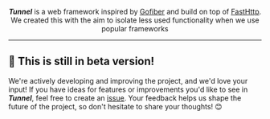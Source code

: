 <p align="center">
    <em><b>Tunnel</b></em> is a web framework inspired by <a href="https://github.com/gofiber/fiber">Gofiber</a> and build on top of <a href="https://github.com/valyala/fasthttp">FastHttp</a>. We created this with the aim to isolate less used functionality when we use popular frameworks
</p>

---

## 🧪 **This is still in beta version!**
We're actively developing and improving the project, and we'd love your input! If you have ideas for features or improvements you'd like to see in **_Tunnel_**, feel free to create an [issue](https://github.com/JupriLab/tunnel/issues). Your feedback helps us shape the future of the project, so don't hesitate to share your thoughts! 😊